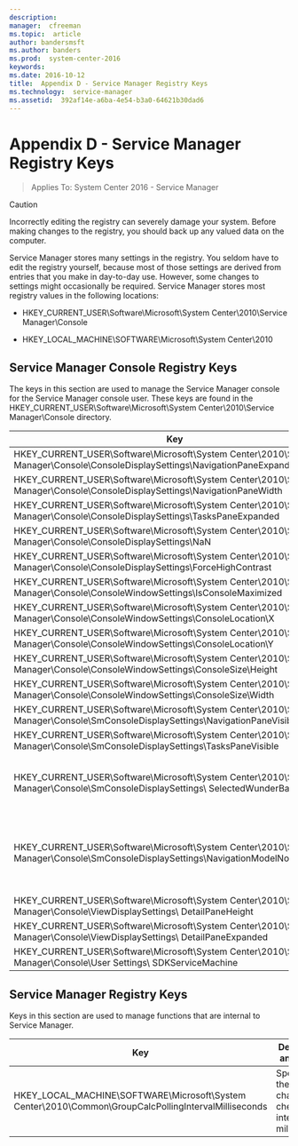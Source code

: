 ```yaml
---
description:  
manager:  cfreeman
ms.topic:  article
author: bandersmsft
ms.author: banders
ms.prod:  system-center-2016
keywords:  
ms.date: 2016-10-12
title:  Appendix D - Service Manager Registry Keys
ms.technology:  service-manager
ms.assetid:  392af14e-a6ba-4e54-b3a0-64621b30dad6
---
```


# Appendix D - Service Manager Registry Keys

>Applies To: System Center 2016 - Service Manager


> [!CAUTION]
> Incorrectly editing the registry can severely damage your system. Before making changes to the registry, you should back up any valued data on the computer.

Service Manager stores many settings in the registry. You seldom have to edit the registry yourself, because most of those settings are derived from entries that you make in day-to-day use. However, some changes to settings might occasionally be required. Service Manager stores most registry values in the following locations:

-   HKEY_CURRENT_USER\Software\Microsoft\System Center\2010\Service Manager\Console

-   HKEY_LOCAL_MACHINE\SOFTWARE\Microsoft\System Center\2010

## Service Manager Console Registry Keys
The keys in this section are used to manage the Service Manager console for the Service Manager console user. These keys are found in the HKEY_CURRENT_USER\Software\Microsoft\System Center\2010\Service Manager\Console directory.

|Key|Description and value|
|-------|-------------------------|
|HKEY_CURRENT_USER\Software\Microsoft\System Center\2010\Service Manager\Console\ConsoleDisplaySettings\NavigationPaneExpanded|The navigation pane is expanded when the value is set to 1 and not expanded when the value is set to 0.|
|HKEY_CURRENT_USER\Software\Microsoft\System Center\2010\Service Manager\Console\ConsoleDisplaySettings\NavigationPaneWidth|Specifies the navigation pane width, limited to display resolution.|
|HKEY_CURRENT_USER\Software\Microsoft\System Center\2010\Service Manager\Console\ConsoleDisplaySettings\TasksPaneExpanded|The **Tasks** pane is expanded when the value is set to 1, and not expanded when the value is set to 0.|
|HKEY_CURRENT_USER\Software\Microsoft\System Center\2010\Service Manager\Console\ConsoleDisplaySettings\NaN|Specifies the **Tasks** pane width, limited to display resolution.|
|HKEY_CURRENT_USER\Software\Microsoft\System Center\2010\Service Manager\Console\ConsoleDisplaySettings\ForceHighContrast|High Contrast is enabled when the value is set to 1, and not enabled when the value is set to 0.|
|HKEY_CURRENT_USER\Software\Microsoft\System Center\2010\Service Manager\Console\ConsoleWindowSettings\IsConsoleMaximized|The Service Manager console is maximized when the value is set to 1, and not maximized when the value is set to 0.|
|HKEY_CURRENT_USER\Software\Microsoft\System Center\2010\Service Manager\Console\ConsoleWindowSettings\ConsoleLocation\X|Specifies the top left corner of the Service Manager console horizontal coordinate.|
|HKEY_CURRENT_USER\Software\Microsoft\System Center\2010\Service Manager\Console\ConsoleWindowSettings\ConsoleLocation\Y|Specifies the bottom left corner of the Service Manager console vertical coordinate.|
|HKEY_CURRENT_USER\Software\Microsoft\System Center\2010\Service Manager\Console\ConsoleWindowSettings\ConsoleSize\Height|Specifies the height of the Service Manager console, limited to display resolution.|
|HKEY_CURRENT_USER\Software\Microsoft\System Center\2010\Service Manager\Console\ConsoleWindowSettings\ConsoleSize\Width|Specifies the width of the Service Manager console, limited to display resolution.|
|HKEY_CURRENT_USER\Software\Microsoft\System Center\2010\Service Manager\Console\SmConsoleDisplaySettings\NavigationPaneVisible|The Service Manager console navigation pane is visible when the value is set to 1 and hidden when the value is set to 0.|
|HKEY_CURRENT_USER\Software\Microsoft\System Center\2010\Service Manager\Console\SmConsoleDisplaySettings\TasksPaneVisible|The Service Manager console**Tasks** pane is visible when set to 1 and hidden when the value is set to 0.|
|HKEY_CURRENT_USER\Software\Microsoft\System Center\2010\Service Manager\Console\SmConsoleDisplaySettings\ SelectedWunderBarIndex|Depending on the value, the corresponding workspace is selected in the Service Manager console. **Administration** = 0, **Library** = 1, **Work Items** = 2, **Configuration Items** = 3, **Data Warehouse** = 4, **Reporting** = 5. Values higher than 5 correspond to any custom workspaces that are added to the Service Manager console.|
|HKEY_CURRENT_USER\Software\Microsoft\System Center\2010\Service Manager\Console\SmConsoleDisplaySettings\NavigationModelNodeLocation|The value for the key is the last view that the user selected before closing the Service Manager console, so that when the Service Manager console reopens, it reopens in this view. **msscnav://root/Windows/Window/ConsoleDisplay/Folder.f837da16-dc5d-7a25-1b48-c62eb5965806/Folder.8afcc5db-910c-35a0-700f-fd9a94b4169b/View.fbf52403-7ce7-05c4-0ca9-7c61030e5f57** is an example value.|
|HKEY_CURRENT_USER\Software\Microsoft\System Center\2010\Service Manager\Console\ViewDisplaySettings\ DetailPaneHeight|Specifies the height of the details pane.|
|HKEY_CURRENT_USER\Software\Microsoft\System Center\2010\Service Manager\Console\ViewDisplaySettings\ DetailPaneExpanded|The Service Manager console details pane is visible when the value is set to 1 and hidden when the value is set to 0.|
|HKEY_CURRENT_USER\Software\Microsoft\System Center\2010\Service Manager\Console\User Settings\ SDKServiceMachine|Specifies the name of the server that the Service Manager console is connected to.|

## Service Manager Registry Keys
Keys in this section are used to manage functions that are internal to Service Manager.

|Key|Description and values|
|-------|--------------------------|
|HKEY_LOCAL_MACHINE\SOFTWARE\Microsoft\System Center\2010\Common\GroupCalcPollingIntervalMilliseconds|Specifies the group change check interval in milliseconds. |
